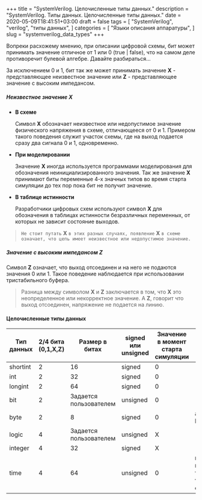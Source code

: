 +++
title = "SystemVerilog. Целочисленные типы данных."
description = "SystemVerilog. Типы данных. Целочисленные типы данных."
date = 2020-05-09T18:41:51+03:00
draft = false
tags = [
    "SystemVerilog",
    "verilog",
    "типы данных",
]
categories = [
    "Языки описания аппаратуры",
]
slug = "systemverilog_data_types"
+++

Вопреки расхожему мнению, при описании цифровой схемы, бит может принимать значение отличное от 1 или 0 (true | false),
что на самом деле противоречит булевой алгебре. Давайте разбираться...

За исключением 0 и 1, бит так же может принимать значение **Х** - представляющее неизвестное значение или **Z** - представляющее значение с высоким импедансом.
<!--more-->

##### Неизвестное значение **X**
 - **В схеме**
 
    Символ **X** обозначает неизвестное или недопустимое значение физического напряжения в схеме, отличающееся от 0 и 1.
    Примером такого поведения служит участок схемы, где на выход подается сразу два сигнала 0 и 1, одновременно.

 - **При моделировании**
 
    Значение **X** иногда используется программами моделирования для обозначения неинициализированного значения.
    Так же значение **X** принимают биты переменные  4-х значных типов во время старта симуляции до тех пор пока бит не получит значение.
    
 - **В таблице истинности**
 
   Разработчики цифровых схем используют символ **X** для обозначения в таблицах истинности безразличных переменных,
   от которых не зависит состояние выходов.

> `Не стоит путать` **X** `в этих разных случаях, появление` **X**  `в схеме означает, что цепь имеет неизвестное или недопустимое значение.` 

##### Значение с высоким импедансом **Z**
Символ **Z**  означает, что выход отсоединен и на него не подаются значения 0 или 1.
Такое поведение наблюдается при использовании тристабильного буфера.

> Разница между символом **X** и **Z** заключается в том, что **X** это неопределенное или некорректное значение.
> А **Z**, говорит что выход отсоединен, напряжение не подается на линию.

#### Целочисленные типы данных
| Тип данных |2/4 бита (0,1,X,Z) | Размер в битах | signed или unsigned | Значение в момент старта симуляции | Доп. |
|------ |------ |------ |------ |------ |------ |
| shortint | 2 | 16 | signed | 0 ||
| int | 2 | 32 | signed | 0 ||
| longint | 2 | 64 | signed | 0 ||
| bit | 2 | Задается пользователем | unsigned | 0 ||
| byte | 2 | 8 | signed | 0 | аналог signed bit [7:0]|
| logic | 4 | Задается пользователем | unsigned | X ||
| integer | 4 | 32 | signed | X ||
| time | 4 | 64 | unsigned | 0 | может использоваться только в тестовом окружении |
